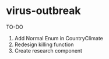 # virus-outbreak

TO-DO

1. Add Normal Enum in CountryClimate
2. Redesign killing function
3. Create research component
